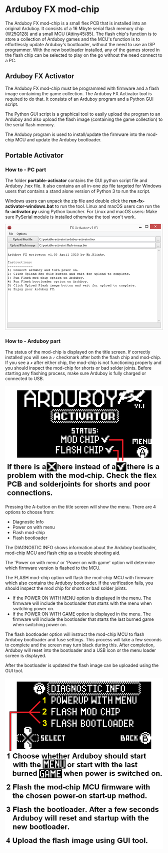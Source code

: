 # Arduboy FX mod-chip

The Arduboy FX mod-chip is a small flex PCB that is installed into an original Arduboy.
It consists of a 16 Mbyte serial flash memory chip (W25Q128) and a small MCU (Attiny45/85).
The flash chip's function is to store a collection of Arduboy games and the MCU's function is to effortlessly update Arduboy's bootloader, without the need to use an ISP programmer.
With the new bootloader installed, any of the games stored in the flash chip can be selected to play on the go without the need connect to a PC.

## Arduboy FX Activator

The Arduboy FX mod-chip must be programmed with firmware and a flash image containing the game collection. The Arduboy FX Activator tool is required to do that. It consists of an Arduboy program and a Python GUI script.

The Python GUI script is a graphical tool to easily upload the program to an Arduboy and also upload the flash image (containing the game collection) to the serial flash memory.

The Arduboy program is used to install/update the firmware into the mod-chip MCU and update the Arduboy bootloader.

## Portable Activator

### How to - PC part

The folder **portable-activator** contains the GUI python script file and Arduboy .hex file.
It also contains an all in-one zip file targeted for Windows users that contains a stand alone version of Python 3 to run the script.

Windows users can unpack the zip file and double click the **run-fx-activator-windows.bat** to run the tool. Linux and macOS users can run the **fx-activator.py** using Python launcher.
For Linux and macOS users: Make sure PySerial module is installed otherwise the tool won't work.

![screenshot](portable-activator/screenshot-running.png)


### How to - Arduboy part

The status of the mod-chip is displayed on the title screen. If correctly installed you will see a `✓` checkmark after both the flash chip and mod-chip. If you see a `✗` after either chip, the mod-chip is not functioning properly and you should inspect the mod-chip for shorts or bad solder joints. Before starting any flashing process, make sure Arduboy is fully charged or connected to USB.

![titlescreen](portable-activator/fx-activator-titlescreen.png)

Pressing the A-button on the title screen will show the menu. There are 4 options to choose from:
- Diagnostic Info
- Power on with menu
- Flash mod-chip
- Flash bootloader

The DIAGNOSTIC INFO shows information about the Arduboy bootloader, mod-chip MCU and flash chip as a trouble shooting aid.

The 'Power on with menu' or 'Power on with game' option will determine which firmware version is flashed to the MCU.

The FLASH mod-chip option will flash the mod-chip MCU with firmware which also contains the Arduboy bootloader. If the verification fails, you should inspect the mod chip for shorts or bad solder joints.
* If the POWER ON WITH MENU option is displayed in the menu. The firmware will include the bootloader that starts with the menu when switching power on.
* If the POWER ON WITH GAME option is displayed in the menu. The firmware will include the bootloader that starts the last burned game when switching power on.

The flash bootloader option will instruct the mod-chip MCU to flash Arduboy bootloader and fuse settings. This process will take a few seconds to complete and the screen may turn black during this. After completion, Arduboy will reset into the bootloader and a USB icon or the menu loader screen is displayed.

After the bootloader is updated the flash image can be uploaded using the GUI tool.

![menu](portable-activator/fx-activator-menu.png)
